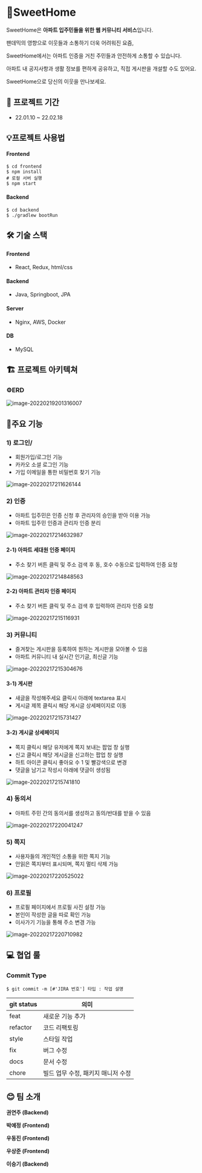 # 🏡SweetHome

SweetHome은 **아파트 입주민들을 위한 웹 커뮤니티 서비스**입니다.

팬데믹의 영향으로 이웃들과 소통하기 더욱 어려워진 요즘, 

SweetHome에서는 아파트 인증을 거친 주민들과 안전하게 소통할 수 있습니다.

아파트 내 공지사항과 생활 정보를 편하게 공유하고, 직접 게시판을 개설할 수도 있어요.

SweetHome으로 당신의 이웃을 만나보세요.



## 📅 프로젝트 기간

- 22.01.10 ~ 22.02.18



## 💡프로젝트 사용법

#### Frontend

```
$ cd frontend
$ npm install
# 로컬 서버 실행
$ npm start
```

#### Backend

```
$ cd backend
$ ./gradlew bootRun
```



## 🛠 기술 스택

#### Frontend

* React, Redux, html/css

#### Backend

* Java, Springboot, JPA

#### Server

* Nginx, AWS, Docker

#### DB

* MySQL



## 🏗 프로젝트 아키텍쳐 



### ⚙️ERD

![image-20220219201316007](README.assets/image-20220219201316007.png)



## 📌주요 기능

### 1) 로그인/

* 회원가입/로그인 기능
* 카카오 소셜 로그인 기능
* 가입 이메일을 통한 비밀번호 찾기 기능

![image-20220217211626144](README.assets/image-20220217211626144-5268962.png)


### 2) 인증

* 아파트 입주민은 인증 신청 후 관리자의 승인을 받아 이용 가능
* 아파트 입주민 인증과 관리자 인증 분리

![image-20220217214632987](README.assets/image-20220217214632987-5268962.png)

#### 2-1) 아파트 세대원 인증 페이지

* 주소 찾기 버튼 클릭 및 주소 검색 후 동, 호수 수동으로 입력하여 인증 요청

![image-20220217214848563](README.assets/image-20220217214848563-5268962.png)

#### 2-2) 아파트 관리자 인증 페이지

* 주소 찾기 버튼 클릭 및 주소 검색 후 입력하여 관리자 인증 요청

![image-20220217215116931](README.assets/image-20220217215116931-5268962.png)


### 3) 커뮤니티

* 즐겨찾는 게시판을 등록하여 원하는 게시판을 모아볼 수 있음
* 아파트 커뮤니티 내 실시간 인기글, 최신글 기능

![image-20220217215304676](README.assets/image-20220217215304676-5268962.png)

#### 3-1) 게시판

* 새글을 작성해주세요 클릭시 아래에 textarea 표시
* 게시글 제목 클릭시 해당 게시글 상세페이지로 이동

![image-20220217215731427](README.assets/image-20220217215731427-5268962.png)

#### 3-2)  게시글 상세페이지

* 쪽지 클릭시 해당 유저에게 쪽지 보내는 팝업 창 실행
* 신고 클릭시 해당 게시글을 신고하는 팝업 창 실행
* 하트 아이콘 클릭시 좋아요 수 1 및 빨강색으로 변경
* 댓글을 남기고 작성시 아래에 댓글이 생성됨

![image-20220217215741810](README.assets/image-20220217215741810-5268962.png)

### 4) 동의서

* 아파트 주민 간의 동의서를 생성하고 동의/반대를 받을 수 있음

![image-20220217220041247](README.assets/image-20220217220041247-5268962.png)

### 5) 쪽지

* 사용자들의 개인적인 소통을 위한 쪽지 기능
* 안읽은 쪽지부터 표시되며, 쪽지 멀티 삭제 가능

![image-20220217220525022](README.assets/image-20220217220525022-5268962.png)


### 6) 프로필

* 프로필 페이지에서 프로필 사진 설정 가능
* 본인이 작성한 글을 따로 확인 가능
* 이사가기 기능을 통해 주소 변경 가능

![image-20220217220710982](README.assets/image-20220217220710982-5268962.png)


## 💻 협업 룰
### Commit Type
```
$ git commit -m [#'JIRA 번호'] 타입 : 작업 설명 
```

| git status | 의미 |
| --- | ---|
| feat | 새로운 기능 추가|
| refactor | 코드 리팩토링 |
| style | 스타일 작업 |
| fix | 버그 수정 |
| docs | 문서 수정 |
| chore | 빌드 업무 수정, 패키지 매니저 수정 |



## 😊 팀 소개
**권연주 (Backend)**

**박예정 (Frontend)**

**우동진 (Frontend)** 

**우상준 (Frontend)**

**이승기 (Backend)**



